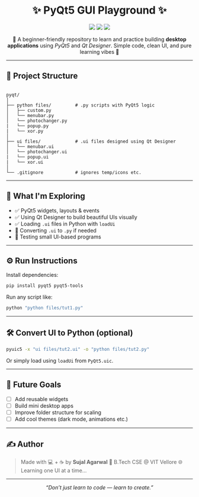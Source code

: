 
<h1 align="center">✨ PyQt5 GUI Playground ✨</h1>

<p align="center">
  <img src="https://img.shields.io/badge/PyQt5-GUI-blue?style=for-the-badge&logo=python&logoColor=white">
  <img src="https://img.shields.io/badge/Qt-Designer-green?style=for-the-badge&logo=qt&logoColor=white">
  <img src="https://img.shields.io/badge/Python-3.x-yellow?style=for-the-badge&logo=python&logoColor=white">
</p>

<p align="center">
  🌈 A beginner-friendly repository to learn and practice building <strong>desktop applications</strong> using <em>PyQt5</em> and <em>Qt Designer</em>.  
  Simple code, clean UI, and pure learning vibes 🎯
</p>

---

## 📁 Project Structure

```

pyqt/
│
├── python files/         # .py scripts with PyQt5 logic
│   ├── custom.py
│   └── menubar.py
│   └── photochanger.py
|   └── popup.py
|   └── xor.py
│
├── ui files/             # .ui files designed using Qt Designer
│   └── menubar.ui
│   └── photochanger.ui
|   └── popup.ui
|   └── xor.ui
│
└── .gitignore            # ignores temp/icons etc.

````

---

## 🧠 What I'm Exploring

- ✅ PyQt5 widgets, layouts & events  
- ✅ Using Qt Designer to build beautiful UIs visually  
- ✅ Loading `.ui` files in Python with `loadUi`  
- 🔄 Converting `.ui` to `.py` if needed  
- 🧪 Testing small UI-based programs

---

## ⚙️ Run Instructions

Install dependencies:

```bash
pip install pyqt5 pyqt5-tools
````

Run any script like:

```bash
python "python files/tut1.py"
```

---

## 🛠 Convert UI to Python (optional)

```bash
pyuic5 -x "ui files/tut2.ui" -o "python files/tut2.py"
```

Or simply load using `loadUi` from `PyQt5.uic`.

---

## 🚀 Future Goals

* [ ] Add reusable widgets
* [ ] Build mini desktop apps
* [ ] Improve folder structure for scaling
* [ ] Add cool themes (dark mode, animations etc.)

---

## ✍️ Author

> Made with 💻 + ☕ by **Sujal Agarwal**
> 📍 B.Tech CSE @ VIT Vellore
> 🌐 Learning one UI at a time...

---

<p align="center"><i>“Don’t just learn to code — learn to create.”</i></p>
